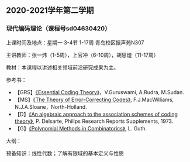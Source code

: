 ## 2020-2021学年第二学期
### 现代编码理论（课程号sd04630420）

上课时间及地点：星期一 3-4节 1-17周 青岛校区振声苑N307

主讲教师：张一炜（1-5周），上官冲（6-10周），胡思煌（11-17周）

教材：本课程以讲述相关领域前沿研究成果为主。

参考书：
* 【GRS】[《Essential Coding Theory》](https://cse.buffalo.edu/faculty/atri/courses/coding-theory/book/)，V.Guruswami, A.Rudra, M.Sudan.
* 【MS】[《The Theory of Error-Correcting Codes》](https://www.sciencedirect.com/bookseries/north-holland-mathematical-library/vol/16), F.J.MacWilliams, N.J.A.Sloane，North-Holland.
* 【D】[《An algebraic approach to the association schemes of coding theory》](https://users.wpi.edu/~martin/RESEARCH/philips.pdf), P. Delsarte, Philips Research Reports Supplements, 1973.
* 【G】[《Polynomial Methods in Combinatorics》](https://bookstore.ams.org/ulect-64/), L. Guth.

大纲：

预备知识：线性代数；了解有限域的基本定义与性质

